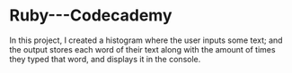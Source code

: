 # Ruby---Codecademy

In this project,
I created a histogram where the user inputs some text;
and the output stores each word of their text along with the amount of times they typed that word, and displays it in the console.
